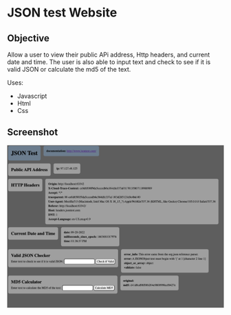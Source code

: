 # JSON test Website

## Objective
Allow a user to view their public APi address, Http headers, and current date and time.
The user is also able to input text and check to see if it is valid JSON or calculate the md5 of the text.

Uses:
- Javascript
- Html
- Css

## Screenshot

<img src="./jsProject2.png" width="800" alt="Picture of website" />